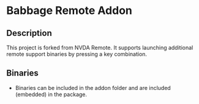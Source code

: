 # Babbage Remote Addon

## Description
This project is forked from NVDA Remote. It supports launching additional remote support binaries by pressing a key combination.

## Binaries
- Binaries can be included in the addon folder and are included (embedded) in the package.
